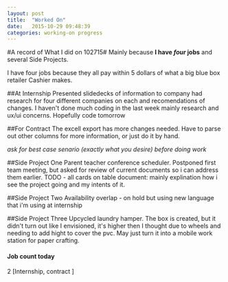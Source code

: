 ```yaml
---
layout: post
title:  "Worked On"
date:   2015-10-29 09:48:39
categories: working-on progress
---
```


#A record of What I did on 102715#
Mainly because **I have _four_ jobs** and several Side Projects.
 
I have four jobs because they all pay within 5 dollars of what a big blue box retailer Cashier makes.

##At Internship
Presented slidedecks of information to company had research for four different companies on each and recomendations of changes. I haven't done much coding in the last week mainly research and ux/ui concerns. Hopefully code tomorrow


##For Contract
The excell export has more changes needed. Have to parse out other columns for more information, or just do it by hand. 

_ask for best case senario (exactly what you desire) before doing work_ 


##Side Project One 
Parent teacher conference scheduler. Postponed first team meeting, but asked for review of current documents so i can address them earlier. TODO - all cards on table document: mainly explination how i see the project going and my intents of it.


##Side Project Two
Availability overlap - on hold but using new language that i'm using at internship

##Side Project Three
Upcycled laundry hamper. The box is created, but it didn't turn out like I envisioned, it's higher then I thought due to wheels and needing to add hight to cover the pvc. May just turn it into a mobile work station for paper crafting.

#### Job count today
2
[Internship, contract ]